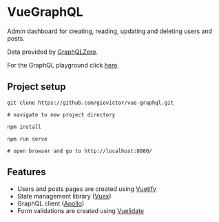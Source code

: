 # VueGraphQL
Admin dashboard for creating, reading, updating and deleting users and posts.

Data provided by [GraphQLZero](https://graphqlzero.almansi.me/).

For the GraphQL playground click [here](https://graphqlzero.almansi.me/api).

## Project setup
```
git clone https://github.com/giovictor/vue-graphql.git

# navigate to new project directory

npm install

npm run serve

# open browser and go to http://localhost:8080/
```

## Features
* Users and posts pages are created using [Vuetify](https://vuetifyjs.com/en/)
* State management library ([Vuex](https://vuex.vuejs.org/))
* GraphQL client ([Apollo](https://www.npmjs.com/package/apollo-client)) 
* Form validations are created using [Vuelidate](https://vuelidate.js.org/)
